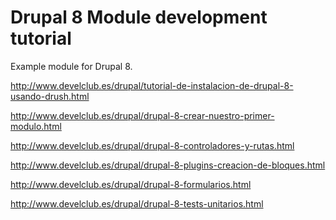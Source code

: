 Drupal 8 Module development tutorial
===============

Example module for Drupal 8. 


http://www.develclub.es/drupal/tutorial-de-instalacion-de-drupal-8-usando-drush.html

http://www.develclub.es/drupal/drupal-8-crear-nuestro-primer-modulo.html

http://www.develclub.es/drupal/drupal-8-controladores-y-rutas.html

http://www.develclub.es/drupal/drupal-8-plugins-creacion-de-bloques.html

http://www.develclub.es/drupal/drupal-8-formularios.html

http://www.develclub.es/drupal/drupal-8-tests-unitarios.html
